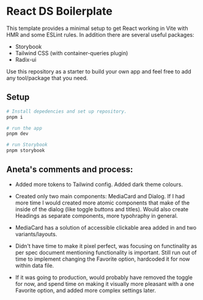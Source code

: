 # React DS Boilerplate

This template provides a minimal setup to get React working in Vite with HMR and some ESLint rules.
In addition there are several useful packages:

- Storybook
- Tailwind CSS (with container-queries plugin)
- Radix-ui

Use this repository as a starter to build your own app and feel free to add any tool/package that you need.

## Setup

```sh
# Install depedencies and set up repository.
pnpm i

# run the app
pnpm dev

# run Storybook
pnpm storybook
```

## Aneta's comments and process:

- Added more tokens to Tailwind config. Added dark theme colours.

- Created only two main components: MediaCard and Dialog. If I had more time I would created more atomic components that make of the inside of the dialog (like toggle buttons and titles). Would also create Headings as separate components, more typohraphy in general.

- MediaCard has a solution of accessible clickable area added in and two variants/layouts.

- Didn't have time to make it pixel perfect, was focusing on functinality as per spec document mentioning functionality is important. Still run out of time to implement changing the Favorite option, hardcoded it for now within data file.

- If it was going to production, would probably have removed the toggle for now, and spend time on making it visually more pleasant with a one Favorite option, and added more complex settings later.
